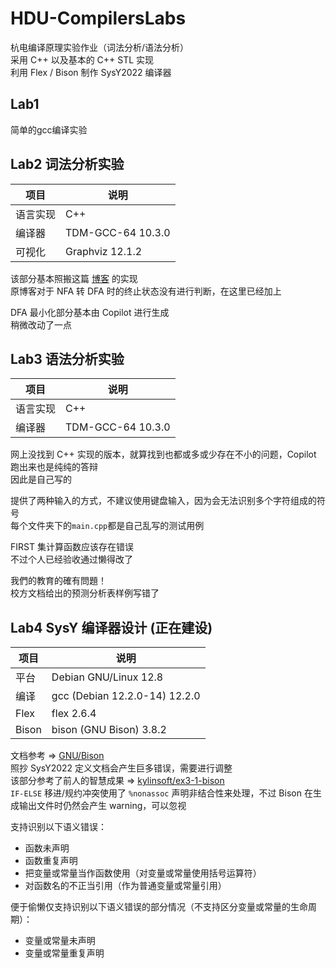 # HDU-CompilersLabs

杭电编译原理实验作业（词法分析/语法分析）  
采用 C++ 以及基本的 C++ STL 实现  
利用 Flex / Bison 制作 SysY2022 编译器

## Lab1

简单的gcc编译实验  

## Lab2 词法分析实验

|项目|说明|
|---|---|
|语言实现|C++|
|编译器|TDM-GCC-64 10.3.0|
|可视化|Graphviz  12.1.2|
  
该部分基本照搬这篇 [博客](https://blog.csdn.net/m0_61843614/article/details/134800065) 的实现  
原博客对于 NFA 转 DFA 时的终止状态没有进行判断，在这里已经加上

DFA 最小化部分基本由 Copilot 进行生成  
稍微改动了一点

## Lab3 语法分析实验

|项目|说明|
|---|---|
|语言实现|C++|
|编译器|TDM-GCC-64 10.3.0|

网上没找到 C++ 实现的版本，就算找到也都或多或少存在不小的问题，Copilot 跑出来也是纯纯的答辩   
因此是自己写的  

提供了两种输入的方式，不建议使用键盘输入，因为会无法识别多个字符组成的符号   
每个文件夹下的`main.cpp`都是自己乱写的测试用例  

FIRST 集计算函数应该存在错误  
不过个人已经验收通过懒得改了  

我們的教育的確有問題！  
校方文档给出的预测分析表样例写错了

## Lab4 SysY 编译器设计 (正在建设)

|项目|说明|
|---|---|
|平台|Debian GNU/Linux 12.8| 
|编译|gcc (Debian 12.2.0-14) 12.2.0|
|Flex|flex 2.6.4|
|Bison|bison (GNU Bison) 3.8.2|

文档参考 => [GNU/Bison](https://www.gnu.org/software/bison/manual/html_node/index.html)  
照抄 SysY2022 定义文档会产生巨多错误，需要进行调整  
该部分参考了前人的智慧成果 => [kylinsoft/ex3-1-bison](https://github.com/kylinsoft/ex3-1-bison/blob/main/src/parser.y)  
`IF-ELSE` 移进/规约冲突使用了 `%nonassoc` 声明非结合性来处理，不过 Bison 在生成输出文件时仍然会产生 warning，可以忽视  

支持识别以下语义错误：
- 函数未声明
- 函数重复声明
- 把变量或常量当作函数使用（对变量或常量使用括号运算符）
- 对函数名的不正当引用（作为普通变量或常量引用）  

便于偷懒仅支持识别以下语义错误的部分情况（不支持区分变量或常量的生命周期）：
- 变量或常量未声明
- 变量或常量重复声明




